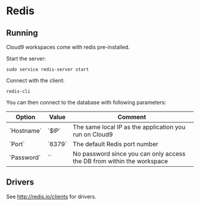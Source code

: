 # Redis

## Running

Cloud9 workspaces come with redis pre-installed.

Start the server:

```no-highlight
sudo service redis-server start
```

Connect with the client:

```no-highlight
redis-cli
```

You can then connect to the database with following parameters:
<div markdown="1">
<table class="table table-striped table-bordered">
    <thead>
        <tr>
            <th>Option</td>
            <th>Value</td>
            <th>Comment</td>
        </tr>
    </thead>
    <tbody>
        <tr>
            <td>`Hostname`</td>
            <td>`$IP`</td>
            <td>The same local IP as the application you run on Cloud9</td>
        </tr>
        <tr>
            <td>`Port`</td>
            <td>`6379`</td>
            <td>The default Redis port number</td>
        </tr>
        <tr>
            <td>`Password`</td>
            <td>``</td>
            <td>No password since you can only access the DB from within the workspace</td>
        </tr>
    </tbody>
</table>
</div>

## Drivers

See http://redis.io/clients for drivers.